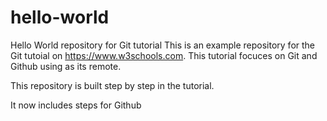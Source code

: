 # hello-world
Hello World repository for Git tutorial
This is an example repository for the Git tutoial on https://www.w3schools.com.
This tutorial focuces on Git and Github using as its remote.

This repository is built step by step in the tutorial.

It now includes steps for Github
